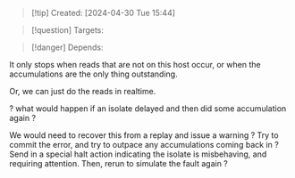 
>[!tip] Created: [2024-04-30 Tue 15:44]

>[!question] Targets: 

>[!danger] Depends: 

It only stops when reads that are not on this host occur, or when the accumulations are the only thing outstanding.

Or, we can just do the reads in realtime.

? what would happen if an isolate delayed and then did some accumulation again ?

We would need to recover this from a replay and issue a warning ?
Try to commit the error, and try to outpace any accumulations coming back in ?
Send in a special halt action indicating the isolate is misbehaving, and requiring attention.
Then, rerun to simulate the fault again ?